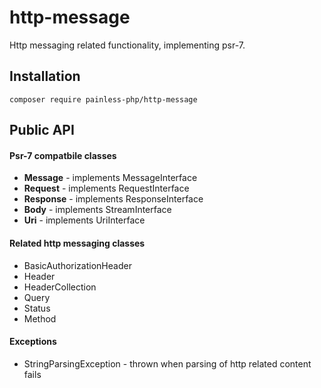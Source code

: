 # http-message

Http messaging related functionality, implementing psr-7.

## Installation

`composer require painless-php/http-message`

## Public API

#### Psr-7 compatbile classes
* **Message** - implements MessageInterface
* **Request** - implements RequestInterface
* **Response** - implements ResponseInterface
* **Body** - implements StreamInterface
* **Uri** - implements UriInterface

#### Related http messaging classes
* BasicAuthorizationHeader
* Header
* HeaderCollection
* Query
* Status
* Method

#### Exceptions

* StringParsingException - thrown when parsing of http related content fails
